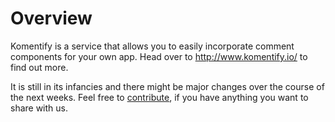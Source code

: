 # Overview

Komentify is a service that allows you to easily incorporate comment components for your own app. Head over to http://www.komentify.io/ to find out more.

It is still in its infancies and there might be major changes over the course of the next weeks. Feel free to [contribute](https://arkham-enterprises.gitbooks.io/komentify/content/how_to_contribute.html), if you have anything you want to share with us.



